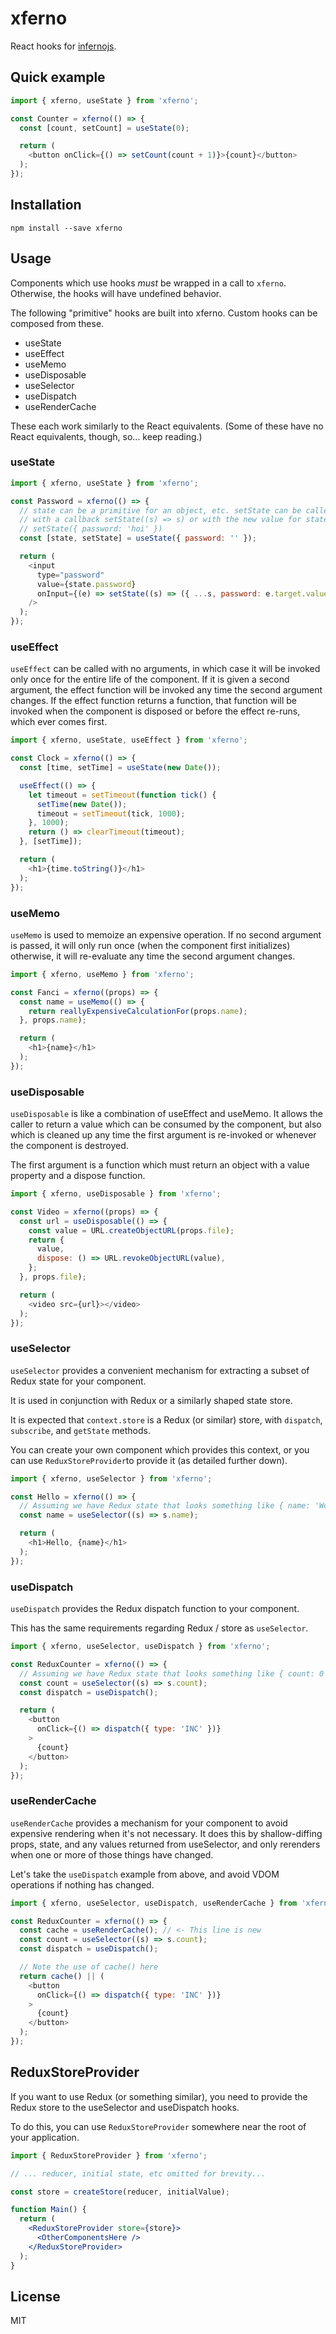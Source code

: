 # xferno

React hooks for [infernojs](https://infernojs.org/).

## Quick example

```js
import { xferno, useState } from 'xferno';

const Counter = xferno(() => {
  const [count, setCount] = useState(0);

  return (
    <button onClick={() => setCount(count + 1)}>{count}</button>
  );
});

```

## Installation

```
npm install --save xferno
```

## Usage

Components which use hooks *must* be wrapped in a call to `xferno`. Otherwise, the hooks will have undefined behavior.

The following "primitive" hooks are built into xferno. Custom hooks can be composed from these.

- useState
- useEffect
- useMemo
- useDisposable
- useSelector
- useDispatch
- useRenderCache

These each work similarly to the React equivalents. (Some of these have no React equivalents, though, so... keep reading.)

### useState

```js
import { xferno, useState } from 'xferno';

const Password = xferno(() => {
  // state can be a primitive for an object, etc. setState can be called
  // with a callback setState((s) => s) or with the new value for state
  // setState({ password: 'hoi' })
  const [state, setState] = useState({ password: '' });

  return (
    <input
      type="password"
      value={state.password}
      onInput={(e) => setState((s) => ({ ...s, password: e.target.value }))}
    />
  );
});
```

### useEffect

`useEffect` can be called with no arguments, in which case it will be invoked only once
for the entire life of the component. If it is given a second argument, the effect function
will be invoked any time the second argument changes. If the effect function returns a
function, that function will be invoked when the component is disposed or before the
effect re-runs, which ever comes first.

```js
import { xferno, useState, useEffect } from 'xferno';

const Clock = xferno(() => {
  const [time, setTime] = useState(new Date());

  useEffect(() => {
    let timeout = setTimeout(function tick() {
      setTime(new Date());
      timeout = setTimeout(tick, 1000);
    }, 1000);
    return () => clearTimeout(timeout);
  }, [setTime]);

  return (
    <h1>{time.toString()}</h1>
  );
});
```

### useMemo

`useMemo` is used to memoize an expensive operation. If no second argument is passed,
it will only run once (when the component first initializes) otherwise, it will re-evaluate
any time the second argument changes.


```js
import { xferno, useMemo } from 'xferno';

const Fanci = xferno((props) => {
  const name = useMemo(() => {
    return reallyExpensiveCalculationFor(props.name);
  }, props.name);

  return (
    <h1>{name}</h1>
  );
});
```

### useDisposable

`useDisposable` is like a combination of useEffect and useMemo. It allows the caller to return
a value which can be consumed by the component, but also which is cleaned up any time the first
argument is re-invoked or whenever the component is destroyed.

The first argument is a function which must return an object with a value property and a dispose function.

```js
import { xferno, useDisposable } from 'xferno';

const Video = xferno((props) => {
  const url = useDisposable(() => {
    const value = URL.createObjectURL(props.file);
    return {
      value,
      dispose: () => URL.revokeObjectURL(value),
    };
  }, props.file);

  return (
    <video src={url}></video>
  );
});
```

### useSelector

`useSelector` provides a convenient mechanism for extracting a subset of Redux state for your component.

It is used in conjunction with Redux or a similarly shaped state store.

It is expected that `context.store` is a Redux (or similar) store, with `dispatch`, `subscribe`, and `getState` methods.

You can create your own component which provides this context, or you can use `ReduxStoreProvider`to provide it (as detailed further down).

```js
import { xferno, useSelector } from 'xferno';

const Hello = xferno(() => {
  // Assuming we have Redux state that looks something like { name: 'World' }
  const name = useSelector((s) => s.name);

  return (
    <h1>Hello, {name}</h1>
  );
});
```

### useDispatch

`useDispatch` provides the Redux dispatch function to your component.

This has the same requirements regarding Redux / store as `useSelector`.

```js
import { xferno, useSelector, useDispatch } from 'xferno';

const ReduxCounter = xferno(() => {
  // Assuming we have Redux state that looks something like { count: 0 }
  const count = useSelector((s) => s.count);
  const dispatch = useDispatch();

  return (
    <button
      onClick={() => dispatch({ type: 'INC' })}
    >
      {count}
    </button>
  );
});
```

### useRenderCache

`useRenderCache` provides a mechanism for your component to avoid expensive rendering when it's not necessary.
It does this by shallow-diffing props, state, and any values returned from useSelector, and only rerenders when
one or more of those things have changed.

Let's take the `useDispatch` example from above, and avoid VDOM operations if nothing has changed.


```js
import { xferno, useSelector, useDispatch, useRenderCache } from 'xferno';

const ReduxCounter = xferno(() => {
  const cache = useRenderCache(); // <- This line is new
  const count = useSelector((s) => s.count);
  const dispatch = useDispatch();

  // Note the use of cache() here
  return cache() || (
    <button
      onClick={() => dispatch({ type: 'INC' })}
    >
      {count}
    </button>
  );
});
```

## ReduxStoreProvider

If you want to use Redux (or something similar), you need to provide the Redux store to the useSelector and useDispatch hooks.

To do this, you can use `ReduxStoreProvider` somewhere near the root of your application.

```jsx
import { ReduxStoreProvider } from 'xferno';

// ... reducer, initial state, etc omitted for brevity...

const store = createStore(reducer, initialValue);

function Main() {
  return (
    <ReduxStoreProvider store={store}>
      <OtherComponentsHere />
    </ReduxStoreProvider>
  );
}
```

## License

MIT
